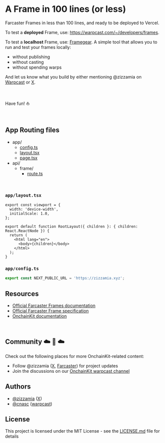 # A Frame in 100 lines (or less)

Farcaster Frames in less than 100 lines, and ready to be deployed to Vercel.

To test a **deployed** Frame, use: https://warpcast.com/~/developers/frames.

To test a **localhost** Frame, use: [Framegear](https://onchainkit.xyz/frame/framegear).
A simple tool that allows you to run and test your frames locally:

- without publishing
- without casting
- without spending warps

And let us know what you build by either mentioning @zizzamia on [Warpcast](https://warpcast.com/zizzamia) or [X](https://twitter.com/Zizzamia).

<br />

Have fun! ⛵️

<br />

## App Routing files

- app/
  - [config.ts](https://github.com/Zizzamia/a-frame-in-100-lines?tab=readme-ov-file#appconfigts)
  - [layout.tsx](https://github.com/Zizzamia/a-frame-in-100-lines?tab=readme-ov-file#applayouttsx)
  - [page.tsx](https://github.com/Zizzamia/a-frame-in-100-lines?tab=readme-ov-file#apppagetsx)
- api/
  - frame/
    - [route.ts](https://github.com/Zizzamia/a-frame-in-100-lines?tab=readme-ov-file#appapiframeroutets)

<br />

### `app/layout.tsx`

```tsx
export const viewport = {
  width: 'device-width',
  initialScale: 1.0,
};

export default function RootLayout({ children }: { children: React.ReactNode }) {
  return (
    <html lang="en">
      <body>{children}</body>
    </html>
  );
}
```

### `app/config.ts`

```ts
export const NEXT_PUBLIC_URL = 'https://zizzamia.xyz';
```

## Resources

- [Official Farcaster Frames documentation](https://docs.farcaster.xyz/learn/what-is-farcaster/frames)
- [Official Farcaster Frame specification](https://docs.farcaster.xyz/reference/frames/spec)
- [OnchainKit documentation](https://onchainkit.xyz)

<br />

## Community ☁️ 🌁 ☁️

Check out the following places for more OnchainKit-related content:

- Follow @zizzamia ([X](https://twitter.com/zizzamia), [Farcaster](https://warpcast.com/zizzamia)) for project updates
- Join the discussions on our [OnchainKit warpcast channel](https://warpcast.com/~/channel/onchainkit)

## Authors

- [@zizzamia](https://github.com/zizzamia.png) ([X](https://twitter.com/Zizzamia))
- [@cnasc](https://github.com/cnasc.png) ([warpcast](https://warpcast.com/cnasc))

## License

This project is licensed under the MIT License - see the [LICENSE.md](LICENSE.md) file for details
